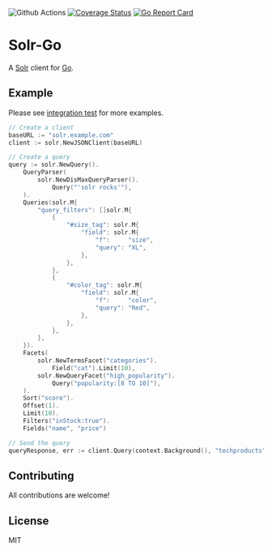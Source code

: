 ![Github Actions](https://github.com/sf9v/solr-go/workflows/test/badge.svg)
[![Coverage Status](https://coveralls.io/repos/github/sf9v/solr-go/badge.svg?branch=main)](https://coveralls.io/github/sf9v/solr-go?branch=main)
[![Go Report Card](https://goreportcard.com/badge/github.com/sf9v/solr-go)](https://goreportcard.com/report/github.com/sf9v/solr-go)

# Solr-Go

A [Solr](https://lucene.apache.org/solr) client for [Go](https://golang.org/).

## Example

Please see [integration test](integration_test.go) for more examples.

```go
// Create a client
baseURL := "solr.example.com"
client := solr.NewJSONClient(baseURL)

// Create a query
query := solr.NewQuery().
    QueryParser(
        solr.NewDisMaxQueryParser().
            Query("'solr rocks'"),
    ).
    Queries(solr.M{
        "query_filters": []solr.M{
            {
                "#size_tag": solr.M{
                    "field": solr.M{
                        "f":     "size",
                        "query": "XL",
                    },
                },
            },
            {
                "#color_tag": solr.M{
                    "field": solr.M{
                        "f":     "color",
                        "query": "Red",
                    },
                },
            },
        },
    }).
    Facets(
        solr.NewTermsFacet("categories").
            Field("cat").Limit(10),
        solr.NewQueryFacet("high_popularity").
            Query("popularity:[8 TO 10]"),
    ).
    Sort("score").
    Offset(1).
    Limit(10).
    Filters("inStock:true").
    Fields("name", "price")

// Send the query
queryResponse, err := client.Query(context.Background(), "techproducts", query)
```

## Contributing

All contributions are welcome!

## License

MIT
